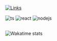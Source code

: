 [![Links](https://img.shields.io/badge/Links-001427?style=for-the-badge&logoColor=white)](https://thiago0x01.vercel.app/)

<div style="display: inline_block">
  <img align="center" alt="ts" src="https://img.shields.io/badge/TypeScript-007ACC?style=for-the-badge&logo=typescript&logoColor=white" />
  <img align="center" alt="react" src="https://img.shields.io/badge/React-20232A?style=for-the-badge&logo=react&logoColor=61DAFB" />
  <img align="center" alt="nodejs" src="https://img.shields.io/badge/Node.js-43853D?style=for-the-badge&logo=node.js&logoColor=white" />
</div><br/>

![Wakatime stats](https://wakatime.com/badge/user/947e4632-987b-4ade-8c6f-9e2e64e8bcc5.svg)
